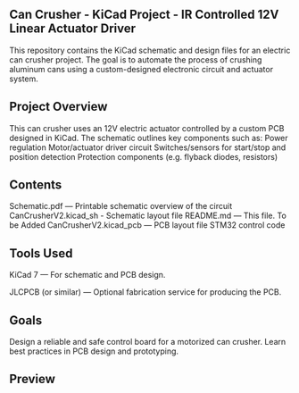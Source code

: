 ## Can Crusher - KiCad Project - IR Controlled 12V Linear Actuator Driver
This repository contains the KiCad schematic and design files for an electric can crusher project. The goal is to automate the process of crushing aluminum cans using a custom-designed electronic circuit and actuator system.

## Project Overview
This can crusher uses an 12V electric actuator controlled by a custom PCB designed in KiCad. The schematic outlines key components such as:
Power regulation
Motor/actuator driver circuit
Switches/sensors for start/stop and position detection
Protection components (e.g. flyback diodes, resistors)

## Contents
Schematic.pdf — Printable schematic overview of the circuit
CanCrusherV2.kicad_sh - Schematic layout file
README.md — This file.
To be Added
CanCrusherV2.kicad_pcb — PCB layout file
STM32 control code

## Tools Used
KiCad 7 — For schematic and PCB design.

JLCPCB (or similar) — Optional fabrication service for producing the PCB.

## Goals
Design a reliable and safe control board for a motorized can crusher.
Learn best practices in PCB design and prototyping.

## Preview


